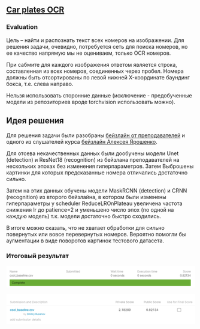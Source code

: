 ## [Car plates OCR](https://www.kaggle.com/c/car-plates-ocr-made/overview)
### Evaluation

Цель – найти и распознать текст всех номеров на изображении. Для решения задачи, очевидно, потребуется сеть для поиска номеров, но ее качество напрямую мы не оцениваем, только OCR номеров.

При сабмите для каждого изображения ответом является cтрока, составленная из всех номеров, соединенных через пробел.
Номера должны быть отсортированы по левой нижней X-координате баундинг бокса, т.е. слева направо.

Нельзя использовать сторонние данные (исключение - предобученные модели из репозиториев вроде torchvision использовать можно).

## Идея решения
Для решения задачи были разобраны [бейзлайн от преподавателей](https://github.com/BorisLestsov/MADE/tree/master/contest2) и одного из слушателей курса [бейзлайн Алексея Ярошенко](https://github.com/alexyar88/car-plate-numbers-ocr).

Для отсева некачественных данных были дообучены модели Unet (detection) и ResNet18 (recognition) из бейзлана преподавателей на нескольких эпохах без изменения гиперпараметров. Затем Выброшены картинки для которых предсказанные номера отличались достаточно сильно.

Затем на этих данных обучены модели MaskRCNN (detection) и CRNN (recognition) из второго бейзлайна, в котором были изменены гиперпараметры у scheduler ReduceLROnPlateau увеличена частота снижения lr до patience=2 и уменьшено число эпох (по одной на каждую модель) т.к. модели достаточно быстро сходились.

В итоге можно сказать, что не хватает обработки для сильно повернутых или вовсе перевернутых номеров. Вероятно помогли бы аугментации в виде поворотов картинок тестового датасета.

### Итоговый результат

![](best_submission.png)

![](submission_details.png)
